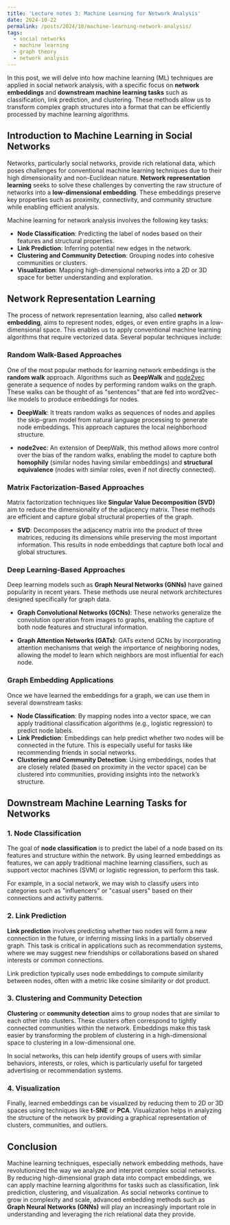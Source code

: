 ```yaml
---
title: 'Lecture notes 3: Machine Learning for Network Analysis'
date: 2024-10-22
permalink: /posts/2024/10/machine-learning-network-analysis/
tags:
  - social networks
  - machine learning
  - graph theory
  - network analysis
---
```


In this post, we will delve into how machine learning (ML) techniques are applied in social network analysis, with a specific focus on **network embeddings** and **downstream machine learning tasks** such as classification, link prediction, and clustering. These methods allow us to transform complex graph structures into a format that can be efficiently processed by machine learning algorithms.

## Introduction to Machine Learning in Social Networks

Networks, particularly social networks, provide rich relational data, which poses challenges for conventional machine learning techniques due to their high dimensionality and non-Euclidean nature. **Network representation learning** seeks to solve these challenges by converting the raw structure of networks into a **low-dimensional embedding**. These embeddings preserve key properties such as proximity, connectivity, and community structure while enabling efficient analysis.

Machine learning for network analysis involves the following key tasks:

- **Node Classification**: Predicting the label of nodes based on their features and structural properties.
- **Link Prediction**: Inferring potential new edges in the network.
- **Clustering and Community Detection**: Grouping nodes into cohesive communities or clusters.
- **Visualization**: Mapping high-dimensional networks into a 2D or 3D space for better understanding and exploration.

## Network Representation Learning

The process of network representation learning, also called **network embedding**, aims to represent nodes, edges, or even entire graphs in a low-dimensional space. This enables us to apply conventional machine learning algorithms that require vectorized data. Several popular techniques include:

### Random Walk-Based Approaches

One of the most popular methods for learning network embeddings is the **random walk** approach. Algorithms such as **DeepWalk** and [node2vec](https://snap.stanford.edu/node2vec/) generate a sequence of nodes by performing random walks on the graph. These walks can be thought of as "sentences" that are fed into word2vec-like models to produce embeddings for nodes.

- **DeepWalk**: It treats random walks as sequences of nodes and applies the skip-gram model from natural language processing to generate node embeddings. This approach captures the local neighborhood structure.
  
- **node2vec**: An extension of DeepWalk, this method allows more control over the bias of the random walks, enabling the model to capture both **homophily** (similar nodes having similar embeddings) and **structural equivalence** (nodes with similar roles, even if not directly connected).

### Matrix Factorization-Based Approaches

Matrix factorization techniques like **Singular Value Decomposition (SVD)** aim to reduce the dimensionality of the adjacency matrix. These methods are efficient and capture global structural properties of the graph.

- **SVD**: Decomposes the adjacency matrix into the product of three matrices, reducing its dimensions while preserving the most important information. This results in node embeddings that capture both local and global structures.

### Deep Learning-Based Approaches

Deep learning models such as **Graph Neural Networks (GNNs)** have gained popularity in recent years. These methods use neural network architectures designed specifically for graph data.

- **Graph Convolutional Networks (GCNs)**: These networks generalize the convolution operation from images to graphs, enabling the capture of both node features and structural information.
  
- **Graph Attention Networks (GATs)**: GATs extend GCNs by incorporating attention mechanisms that weigh the importance of neighboring nodes, allowing the model to learn which neighbors are most influential for each node.

### Graph Embedding Applications

Once we have learned the embeddings for a graph, we can use them in several downstream tasks:

- **Node Classification**: By mapping nodes into a vector space, we can apply traditional classification algorithms (e.g., logistic regression) to predict node labels.
- **Link Prediction**: Embeddings can help predict whether two nodes will be connected in the future. This is especially useful for tasks like recommending friends in social networks.
- **Clustering and Community Detection**: Using embeddings, nodes that are closely related (based on proximity in the vector space) can be clustered into communities, providing insights into the network’s structure.

## Downstream Machine Learning Tasks for Networks

### 1. Node Classification

The goal of **node classification** is to predict the label of a node based on its features and structure within the network. By using learned embeddings as features, we can apply traditional machine learning classifiers, such as support vector machines (SVM) or logistic regression, to perform this task.

For example, in a social network, we may wish to classify users into categories such as "influencers" or "casual users" based on their connections and activity patterns.

### 2. Link Prediction

**Link prediction** involves predicting whether two nodes will form a new connection in the future, or inferring missing links in a partially observed graph. This task is critical in applications such as recommendation systems, where we may suggest new friendships or collaborations based on shared interests or common connections.

Link prediction typically uses node embeddings to compute similarity between nodes, often with a metric like cosine similarity or dot product.

### 3. Clustering and Community Detection

**Clustering** or **community detection** aims to group nodes that are similar to each other into clusters. These clusters often correspond to tightly connected communities within the network. Embeddings make this task easier by transforming the problem of clustering in a high-dimensional space to clustering in a low-dimensional one.

In social networks, this can help identify groups of users with similar behaviors, interests, or roles, which is particularly useful for targeted advertising or recommendation systems.

### 4. Visualization

Finally, learned embeddings can be visualized by reducing them to 2D or 3D spaces using techniques like **t-SNE** or **PCA**. Visualization helps in analyzing the structure of the network by providing a graphical representation of clusters, communities, and outliers.

## Conclusion

Machine learning techniques, especially network embedding methods, have revolutionized the way we analyze and interpret complex social networks. By reducing high-dimensional graph data into compact embeddings, we can apply machine learning algorithms for tasks such as classification, link prediction, clustering, and visualization. As social networks continue to grow in complexity and scale, advanced embedding methods such as **Graph Neural Networks (GNNs)** will play an increasingly important role in understanding and leveraging the rich relational data they provide.

